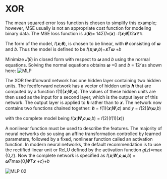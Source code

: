 # XOR
The mean squared error loss function is chosen to simplify this example; however, MSE usually is not an appropriate cost function for modeling binary data. The MSE loss function is
                                 𝐽(𝜽)= 14Σ(𝑓∗(𝒙)−𝑓(𝒙;𝜽))2𝒙∈𝕏
                                 
The form of the model, 𝑓(𝒙;𝜽), is chosen to be linear, with 𝜽 consisting of 𝝎 and 𝑏. Thus the model is defined to be
                                 𝑓(𝒙;𝒘,𝑏)=𝒙𝑇𝝎 +𝑏
                                 
Minimize 𝐽(𝜃) in closed form with respect to 𝝎 and 𝑏 using the normal equations. Solving the normal equations obtains 𝝎 =0 and 𝑏 = 12⁄ as shown here:
![MLP](https://user-images.githubusercontent.com/59415488/176250162-d17a2d7a-a147-4a0d-ab5f-18a769bffd52.jpg)

The XOR feedforward network has one hidden layer containing two hidden units. The feedforward network has a vector of hidden units 𝒉 that are computed by a function 𝑓(1)(𝒙;𝑾,𝒄). The values of these hidden units are then used as the input for a second layer, which is the output layer of this network. The output layer is applied to 𝒉 rather than to 𝒙. The network now contains two functions chained together:
                                 𝒉 = 𝑓(1)(𝒙;𝑾,𝒄) and 𝑦 = 𝑓(2)(𝒉;𝝎,𝑏)

with the complete model being
                                 𝑓(𝒙;𝑾,𝒄,𝝎,𝑏) = 𝑓(2)(𝑓(1)(𝒙))
                                
A nonlinear function must be used to describe the features. The majority of neural networks do so using an affine transformation controlled by learned parameters, followed by a fixed, nonlinear function called an activation function. In modern neural networks, the default recommendation is to use the rectified linear unit or ReLU defined by the activation function 𝑔(𝑧)=max {0,𝑧}. Now the complete network is specified as
                                𝑓(𝒙;𝑾,𝒄,𝝎,𝑏) = 𝝎𝑇max{0,𝑾𝑇𝒙 +𝑐}+𝑏
                                
![MLP 02](https://user-images.githubusercontent.com/59415488/176252289-a58aeac7-0463-460d-b12d-0f8387f0079e.jpg)
